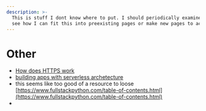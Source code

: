 ```yaml
---
description: >-
  This is stuff I dont know where to put. I should periodically examine this to
  see how I can fit this into preexisting pages or make new pages to accomodate.
---
```


# Other

* [How does HTTPS work](https://www.cloudflare.com/en-gb/learning/ssl/what-is-https/)
* [building apps with serverless archetecture](https://aws.amazon.com/lambda/serverless-architectures-learn-more/)
* this seems like too good of a resource to loose [https://www.fullstackpython.com/table-of-contents.html](https://www.fullstackpython.com/table-of-contents.html)
* 
